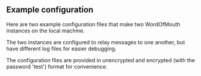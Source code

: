 Example configuration
---------------------

Here are two example configuration files that make two WordOfMouth instances on the local machine.

The two instances are configured to relay messages to one another, but have different log files for easier debugging.

The configuration files are provided in unencrypted and encrypted (with the password 'test') format for convenience.
